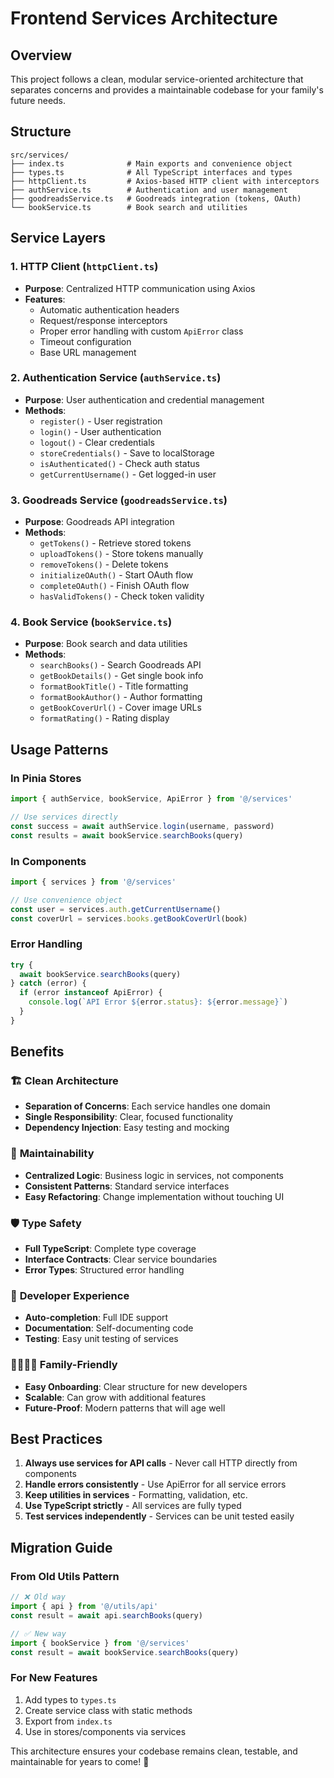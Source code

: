 # Frontend Services Architecture

## Overview

This project follows a clean, modular service-oriented architecture that separates concerns and provides a maintainable codebase for your family's future needs.

## Structure

```
src/services/
├── index.ts              # Main exports and convenience object
├── types.ts              # All TypeScript interfaces and types
├── httpClient.ts         # Axios-based HTTP client with interceptors
├── authService.ts        # Authentication and user management
├── goodreadsService.ts   # Goodreads integration (tokens, OAuth)
└── bookService.ts        # Book search and utilities
```

## Service Layers

### 1. **HTTP Client** (`httpClient.ts`)
- **Purpose**: Centralized HTTP communication using Axios
- **Features**:
  - Automatic authentication headers
  - Request/response interceptors
  - Proper error handling with custom `ApiError` class
  - Timeout configuration
  - Base URL management

### 2. **Authentication Service** (`authService.ts`)
- **Purpose**: User authentication and credential management
- **Methods**:
  - `register()` - User registration
  - `login()` - User authentication
  - `logout()` - Clear credentials
  - `storeCredentials()` - Save to localStorage
  - `isAuthenticated()` - Check auth status
  - `getCurrentUsername()` - Get logged-in user

### 3. **Goodreads Service** (`goodreadsService.ts`)
- **Purpose**: Goodreads API integration
- **Methods**:
  - `getTokens()` - Retrieve stored tokens
  - `uploadTokens()` - Store tokens manually
  - `removeTokens()` - Delete tokens
  - `initializeOAuth()` - Start OAuth flow
  - `completeOAuth()` - Finish OAuth flow
  - `hasValidTokens()` - Check token validity

### 4. **Book Service** (`bookService.ts`)
- **Purpose**: Book search and data utilities
- **Methods**:
  - `searchBooks()` - Search Goodreads API
  - `getBookDetails()` - Get single book info
  - `formatBookTitle()` - Title formatting
  - `formatBookAuthor()` - Author formatting
  - `getBookCoverUrl()` - Cover image URLs
  - `formatRating()` - Rating display

## Usage Patterns

### In Pinia Stores
```typescript
import { authService, bookService, ApiError } from '@/services'

// Use services directly
const success = await authService.login(username, password)
const results = await bookService.searchBooks(query)
```

### In Components
```typescript
import { services } from '@/services'

// Use convenience object
const user = services.auth.getCurrentUsername()
const coverUrl = services.books.getBookCoverUrl(book)
```

### Error Handling
```typescript
try {
  await bookService.searchBooks(query)
} catch (error) {
  if (error instanceof ApiError) {
    console.log(`API Error ${error.status}: ${error.message}`)
  }
}
```

## Benefits

### 🏗️ **Clean Architecture**
- **Separation of Concerns**: Each service handles one domain
- **Single Responsibility**: Clear, focused functionality
- **Dependency Injection**: Easy testing and mocking

### 🔧 **Maintainability**
- **Centralized Logic**: Business logic in services, not components
- **Consistent Patterns**: Standard service interfaces
- **Easy Refactoring**: Change implementation without touching UI

### 🛡️ **Type Safety**
- **Full TypeScript**: Complete type coverage
- **Interface Contracts**: Clear service boundaries
- **Error Types**: Structured error handling

### 🚀 **Developer Experience**
- **Auto-completion**: Full IDE support
- **Documentation**: Self-documenting code
- **Testing**: Easy unit testing of services

### 👨‍👩‍👧‍👦 **Family-Friendly**
- **Easy Onboarding**: Clear structure for new developers
- **Scalable**: Can grow with additional features
- **Future-Proof**: Modern patterns that will age well

## Best Practices

1. **Always use services for API calls** - Never call HTTP directly from components
2. **Handle errors consistently** - Use ApiError for all service errors
3. **Keep utilities in services** - Formatting, validation, etc.
4. **Use TypeScript strictly** - All services are fully typed
5. **Test services independently** - Services can be unit tested easily

## Migration Guide

### From Old Utils Pattern
```typescript
// ❌ Old way
import { api } from '@/utils/api'
const result = await api.searchBooks(query)

// ✅ New way
import { bookService } from '@/services'
const result = await bookService.searchBooks(query)
```

### For New Features
1. Add types to `types.ts`
2. Create service class with static methods
3. Export from `index.ts`
4. Use in stores/components via services

This architecture ensures your codebase remains clean, testable, and maintainable for years to come! 🎉
